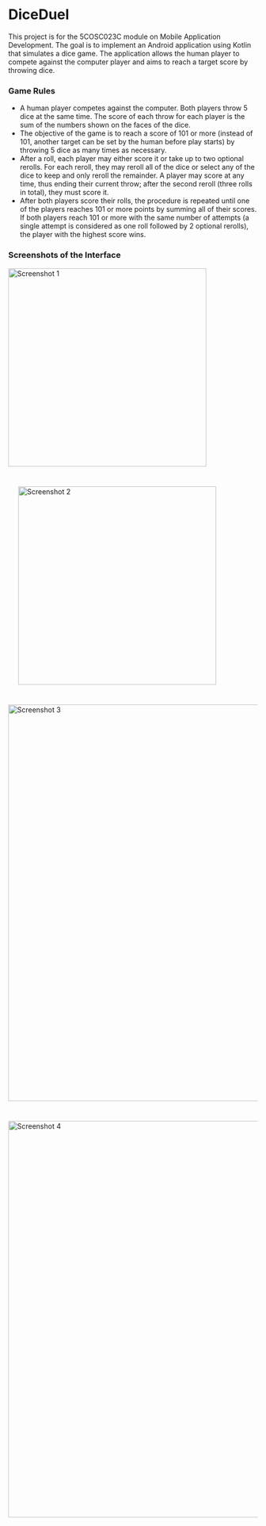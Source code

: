 # DiceDuel

This project is for the 5COSC023C module on Mobile Application Development. The goal is to implement an Android application using Kotlin that simulates a dice game. The application allows the human player to compete against the computer player and aims to reach a target score by throwing dice.

### Game Rules

- A human player competes against the computer. Both players throw 5 dice at the same time. The score of each throw for each player is the sum of the numbers shown on the faces of the dice.
- The objective of the game is to reach a score of 101 or more (instead of 101, another target can be set by the human before play starts) by throwing 5 dice as many times as necessary.
- After a roll, each player may either score it or take up to two optional rerolls. For each reroll, they may reroll all of the dice or select any of the dice to keep and only reroll the remainder. A player may score at any time, thus ending their current throw; after the second reroll (three rolls in total), they must score it.
- After both players score their rolls, the procedure is repeated until one of the players reaches 101 or more points by summing all of their scores. If both players reach 101 or more with the same number of attempts (a single attempt is considered as one roll followed by 2 optional rerolls), the player with the highest score wins.

### Screenshots of the Interface

<div>
  <img src="https://github.com/Himidiri/DiceDuel/assets/102814081/43987c4b-55a3-4d6b-bd7e-81c4aaf4e058" alt="Screenshot 1" style="width: 400px; height: auto; margin-right: 20px; margin-bottom: 40px;"/>
  <img src="https://github.com/Himidiri/DiceDuel/assets/102814081/361b27a8-a119-451c-9759-4b5d750a6c57" alt="Screenshot 2" style="width: 400px; height: auto; margin-left: 20px; margin-bottom: 40px;"/>
</div>

<div>
  <img src="https://github.com/Himidiri/DiceDuel/assets/102814081/5e1e1c73-c2cc-49b4-a478-492cb51e8258" alt="Screenshot 3" width="800" style="margin-bottom: 40px;"/>
</div>
<div>
  <img src="https://github.com/Himidiri/DiceDuel/assets/102814081/7e970baf-310a-403c-b371-d8d87c617f5a" alt="Screenshot 4" width="800"/>
</div>
